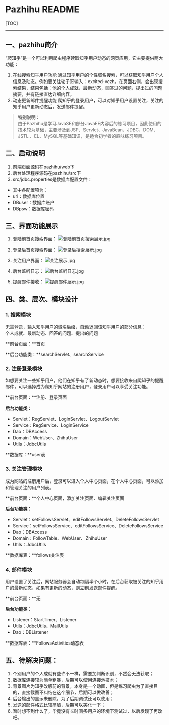 # Pazhihu README

[TOC]

***

## 一、pazhihu简介  
“爬知乎”是一个可以利用爬虫程序读取知乎用户动态的网页应用，它主要提供两大功能：  
1. 在线搜索知乎用户功能
通过知乎用户的个性域名搜索，可以获取知乎用户个人信息及动态。例如要关注轮子哥输入：excited-vczh。在页面右侧，会出现搜索结果，结果包括：他的个人成就，最新动态，回答过的问题，提出过的问题摘要，并有链接直达详细内容。  
2. 动态更新邮件提醒功能
爬知乎的登录用户，可以对知乎用户设置关注，关注的知乎用户更新动态后，发送邮件提醒。  
  
> **特别说明：**  
> 由于Pazhihu是学习JavaSE和部分JavaEE内容后的练习项目，因此使用的技术较为基础，主要涉及到JSP、Servlet、JavaBean、JDBC、DOM、JSTL 、EL、MySQL等基础知识，是适合初学者的趣味练习项目。  
  
## 二、启动说明  
1. 前端页面源码在pazhihu/web下  
2. 后台处理程序源码在pazhihu/src下  
3. src/jdbc.properties是数据库配置文件：  
 * 其中各配置项为：
 * url：数据库位置
 * DBuser：数据库账户
 * DBpsw：数据库密码

## 三、界面功能展示
1. 登陆前首页搜索界面：
![登陆前首页搜索展示.jpg](https://ooo.0o0.ooo/2017/03/19/58ce08dbcc1a8.jpg)

2. 登录后首页搜索界面：
![登录后搜索展示.jpg](https://ooo.0o0.ooo/2017/03/19/58ce08dbce106.jpg)

3. 关注用户界面：
![关注展示.jpg](https://ooo.0o0.ooo/2017/03/19/58ce08dbae470.jpg)

4. 后台监听日志： 
![后台监听日志.jpg](https://ooo.0o0.ooo/2017/03/19/58ce08db7f43f.jpg)

5. 提醒邮件接收：
![提醒邮件展示.jpg](https://ooo.0o0.ooo/2017/03/19/58ce08dba847f.jpg)


## 四、类、层次、模块设计

### 1. 搜索模块

无需登录，输入知乎用户的域名后缀，自动返回该知乎用户的部分信息：  
个人成就、最新动态、回答的问题、提出的问题
	
**前台页面：**首页
	
**后台功能类：**searchServlet、searchService
  
### 2. 注册登录模块

如想要关注一些知乎用户，他们在知乎有了新动态时，想要接收来自爬知乎的提醒邮件，可以选择成为爬知乎网站的注册用户，登录用户可以享受关注功能。
  
**前台页面：**注册、登录页面
  
**后台功能类：**  
* Servlet：RegServlet、LoginServlet、LogoutServlet
* Service：RegService、LoginService
* Dao：DBAccess
* Domain：WebUser、ZhihuUser
* Utils：JdbcUtils
	
**数据库：**user表
  
### 3. 关注管理模块

成为网站的注册用户后，登录可以进入个人中心页面，在个人中心页面，可以添加和管理关注的用户列表。
  
**前台页面：**个人中心页面，添加关注页面、编辑关注页面
  
**后台功能类：**
* Servlet：setFollowsServlet、editFollowsServlet、DeleteFollowsServlet
* Service：setFollowsService、editFollowsService、DeleteFollowsService
* Dao：DBAccess
* Domain：FollowTable、WebUser、ZhihuUser
* Utils：JdbcUtils
	
**数据库表：**follows关注表
  
### 4. 邮件模块

用户设置了关注后，网站服务器会自动每隔半个小时，在后台获取被关注的知乎用户的最新动态，如果有更新的动态，则立刻发送邮件提醒。

**前台页面：**无
	
**后台功能类：**
* Listener：StartTimer、Listener
* Utils：JdbcUtils、MailUtils
* Dao：DBListener
	
**数据库表：**FollowsActivities动态表
  
## 五、待解决问题：  

1. 个别用户的个人成就有些许不一样，需要加判断识别，不然会无法获取；  
2.  数据库连接较为简单粗暴，后期可以使用连接池技术；  
3.  背景图片为知乎改版前的背景，本身是一个动画，但是练习爬虫为了直接目的，直接截图不纠结在这个细节，后期可以做改善；  
4.  后台输出的显示未删除，为了后期调试还可以使用；  
5.  发送的邮件格式比较简陋，后期可以美化一下；  
5.  暂时想不到什么了，毕竟没有长时间多用户的环境下测试过，以后发现了再改吧。  

